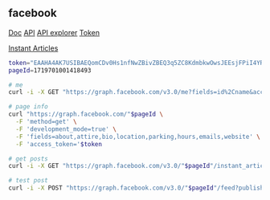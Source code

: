 facebook
-

[Doc](https://developers.facebook.com/)
[API](https://developers.facebook.com/docs/reference/api/)
[API explorer](https://developers.facebook.com/tools/explorer/)
[Token](https://developers.facebook.com/tools/debug/accesstoken/)

[Instant Articles](http://www.facebook.com/instant_articles/signup/)

````sh
token="EAAHA4AK7USIBAEQomCDv0Hs1nfNwZBivZBEQ3q5ZC8KdmbkwOwsJEEsjFPiI4YRksWwX55glrEj4GDOR2RB3tjVpZCum6eK9HRKNs8wGLJBBZCXEgPMljU3AZCHRxXIOC327zfo3tqb1MhfkIqVqFLzrMr5ZCV9YfTD2l38ZAHzvcHiu9Jf2mMgImEKhIOOePXpvmSWPws2US4NaKTM3pn0U"
pageId=1719701001418493

# me
curl -i -X GET "https://graph.facebook.com/v3.0/me?fields=id%2Cname&access_token="$token

# page info
curl "https://graph.facebook.com/"$pageId \
  -F 'method=get' \
  -F 'development_mode=true' \
  -F 'fields=about,attire,bio,location,parking,hours,emails,website' \
  -F 'access_token='$token

# get posts
curl -i -X GET "https://graph.facebook.com/v3.0/"$pageId"/instant_articles?access_token="$token

# test post
curl -i -X POST "https://graph.facebook.com/v3.0/"$pageId"/feed?published=false&message=An_unpublished_post&access_token="$token
````

